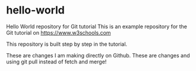 # hello-world


Hello World repository for Git tutorial
This is an example repository for the Git tutorial on https://www.w3schools.com

This repository is built step by step in the tutorial.

These are changes I am making directly on Github.
These are changes and using git pull instead of fetch and merge!
